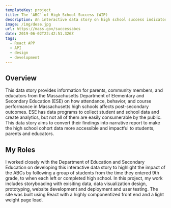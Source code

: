 ```yaml
---
templateKey: project
title: The 'ABC' of High School Success (WIP)
description: An interactive data story on high school success indicators
image: /img/dese.jpg
url: https://mass.gov/successabcs
date: 2019-06-02T22:42:51.326Z
tags:
  - React APP
  - API
  - design
  - development
---
```

## Overview

This data story provides information for parents, community members, and educators from the Massachusetts Department of Elementary and Secondary Education (ESE) on how attendance, behavior, and course performance in Massachusetts high schools affects post-secondary outcomes. ESE has data programs to collect student and school data and create analytics, but not all of them are easily consumerable by the public. This data story aims to convert their findings into narrative report to make the high school cohort data more accessible and impactful to students, parents and educators.

## My Roles

I worked closely with the Department of Education and Secondary Education on developing this interactive data story to highlight the impact of the ABCs by following a group of students from the time they entered 9th grade, to when each left or completed high school. In this project, my work includes storyboading with exisiting data, data visualization design, prototyping, website development and deployment and user testing. The site was built using React with a highly componentized front end and a light weight page load.
